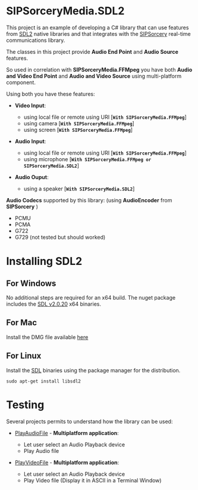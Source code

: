 # SIPSorceryMedia.SDL2

This project is an example of developing a C# library that can use features from [SDL2](https://www.libsdl.org/index.php) native libraries and that integrates with the [SIPSorcery](https://github.com/sipsorcery-org/sipsorcery) real-time communications library.

The classes in this project provide **Audio End Point** and **Audio Source** features.

So used in correlation with **SIPSorceryMedia.FFMpeg** you have both  **Audio and Video End Point** and **Audio and Video Source** using multi-platform component.

Using both you have these features:

 - **Video Input**:
    - using local file or remote using URI [**`With SIPSorceryMedia.FFMpeg`**] 
    - using camera [**`With SIPSorceryMedia.FFMpeg`**]
    - using screen [**`With SIPSorceryMedia.FFMpeg`**]
    
 - **Audio Input**:
    - using local file or remote using URI [**`With SIPSorceryMedia.FFMpeg`**]
    - using microphone [**`With SIPSorceryMedia.FFMpeg or SIPSorceryMedia.SDL2`**]
    
 - **Audio Ouput**:
    - using a speaker [**`With SIPSorceryMedia.SDL2`**]

**Audio Codecs** supported by this library: (using **AudioEncoder** from **SIPSorcery** )
 - PCMU
 - PCMA
 - G722
 - G729 (not tested but should worked)

# Installing SDL2

## For Windows

No additional steps are required for an x64 build. The nuget package includes the [SDL v2.0.20](https://www.libsdl.org/download-2.0.php) x64 binaries.

## For Mac

Install the DMG file available [here](https://www.libsdl.org/download-2.0.php)

## For Linux

Install the [SDL](https://www.libsdl.org/index.php) binaries using the package manager for the distribution.

`sudo apt-get install libsdl2`


# Testing

Several projects permits to understand how the library can be used:

- [PlayAudioFile](./test/PlayAudioFile) - **Multiplatform application**:
    - Let user select an Audio Playback device
    - Play Audio file
    
- [PlayVideoFile](./test/PlayVideoFile) - **Multiplatform application**:
    - Let user select an Audio Playback device
    - Play Video file (Display it in ASCII in a Terminal Window)
